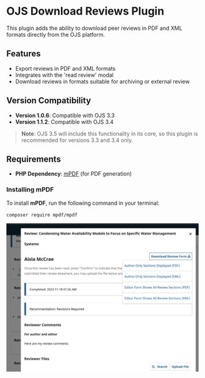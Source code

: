 # OJS Download Reviews Plugin

This plugin adds the ability to download peer reviews in PDF and XML formats directly from the OJS platform.

## Features

- Export reviews in PDF and XML formats
- Integrates with the 'read review' modal
- Download reviews in formats suitable for archiving or external review

## Version Compatibility

- **Version 1.0.6**: Compatible with OJS 3.3
- **Version 1.1.2**: Compatible with OJS 3.4

> **Note**: OJS 3.5 will include this functionality in its core, so this plugin is recommended for versions 3.3 and 3.4 only.

## Requirements

- **PHP Dependency**: [mPDF](https://github.com/mpdf/mpdf) (for PDF generation)

### Installing mPDF

To install **mPDF**, run the following command in your terminal:

```bash
composer require mpdf/mpdf
```

![read_review.png](examples/read_review.png)
